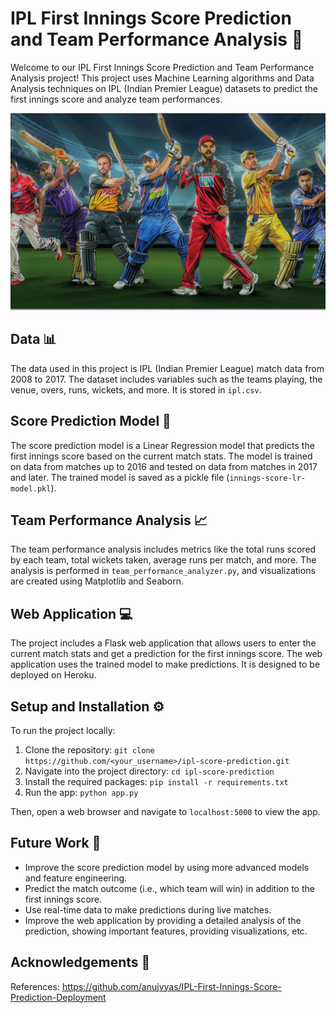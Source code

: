 # IPL First Innings Score Prediction and Team Performance Analysis 🏏
Welcome to our IPL First Innings Score Prediction and Team Performance Analysis project! This project uses Machine Learning algorithms and Data Analysis techniques on IPL (Indian Premier League) datasets to predict the first innings score and analyze team performances.

![IPL Banner](./static/ipl_banner.jpg)


## Data 📊
The data used in this project is IPL (Indian Premier League) match data from 2008 to 2017. The dataset includes variables such as the teams playing, the venue, overs, runs, wickets, and more. It is stored in `ipl.csv`.

## Score Prediction Model 🎯
The score prediction model is a Linear Regression model that predicts the first innings score based on the current match stats. The model is trained on data from matches up to 2016 and tested on data from matches in 2017 and later. The trained model is saved as a pickle file (`innings-score-lr-model.pkl`).

## Team Performance Analysis 📈
The team performance analysis includes metrics like the total runs scored by each team, total wickets taken, average runs per match, and more. The analysis is performed in `team_performance_analyzer.py`, and visualizations are created using Matplotlib and Seaborn.

## Web Application 💻
The project includes a Flask web application that allows users to enter the current match stats and get a prediction for the first innings score. The web application uses the trained model to make predictions. It is designed to be deployed on Heroku.

## Setup and Installation ⚙️
To run the project locally:

1. Clone the repository: `git clone https://github.com/<your_username>/ipl-score-prediction.git`
2. Navigate into the project directory: `cd ipl-score-prediction`
3. Install the required packages: `pip install -r requirements.txt`
4. Run the app: `python app.py`

Then, open a web browser and navigate to `localhost:5000` to view the app.

## Future Work 🔮
- Improve the score prediction model by using more advanced models and feature engineering.
- Predict the match outcome (i.e., which team will win) in addition to the first innings score.
- Use real-time data to make predictions during live matches.
- Improve the web application by providing a detailed analysis of the prediction, showing important features, providing visualizations, etc.

## Acknowledgements 🙏
References: https://github.com/anujvyas/IPL-First-Innings-Score-Prediction-Deployment





